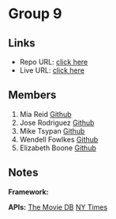 # Group 9

## Links

- Repo URL: [click here](https://github.com/miamreid/movies4u)
- Live URL: [click here](https://miamreid.github.io/movies4u/)

## Members

1.  Mia Reid [Github](https://github.com/miamreid)
2.  Jose Rodriguez [Github](https://github.com/josejrod07)
3.  Mike Tsypan [Github](https://github.com/miketsypan89)
4.  Wendell Fowlkes [Github](https://github.com/awindyac)
5.  Elizabeth Boone [Github]()

## Notes

**Framework:**
[]()

**APIs:**
[The Movie DB](https://www.themoviedb.org/documentation/api)
[NY Times](https://developer.nytimes.com/apis)
